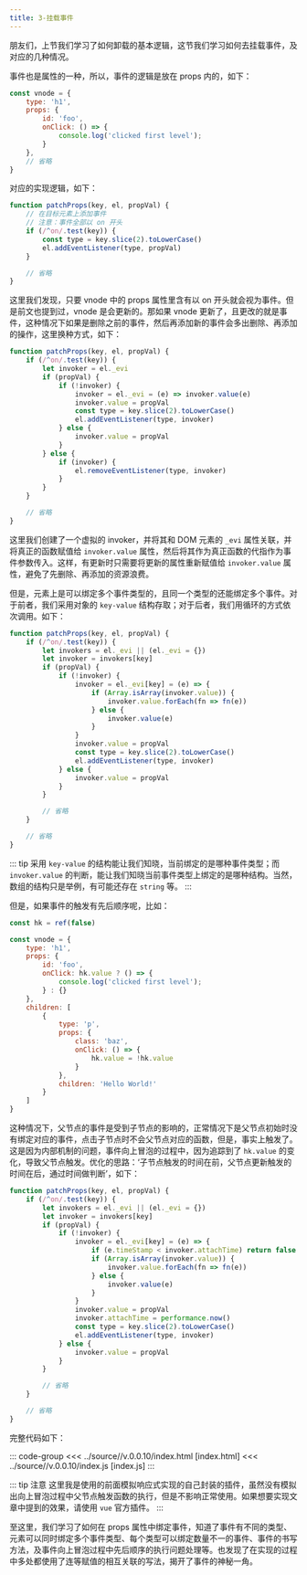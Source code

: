 ```yaml
---
title: 3-挂载事件
---
```


朋友们，上节我们学习了如何卸载的基本逻辑，这节我们学习如何去挂载事件，及对应的几种情况。

事件也是属性的一种，所以，事件的逻辑是放在 props 内的，如下：

```js
const vnode = {
    type: 'h1',
    props: {
        id: 'foo',
        onClick: () => {
            console.log('clicked first level');
        }
    },
    // 省略
}
```

对应的实现逻辑，如下：

```js
function patchProps(key, el, propVal) {
    // 在目标元素上添加事件
    // 注意：事件全部以 on 开头
    if (/^on/.test(key)) {
        const type = key.slice(2).toLowerCase()
        el.addEventListener(type, propVal)
    }

    // 省略
}
```

这里我们发现，只要 vnode 中的 props 属性里含有以 on 开头就会视为事件。但是前文也提到过，vnode 是会更新的。那如果 vnode 更新了，且更改的就是事件，这种情况下如果是删除之前的事件，然后再添加新的事件会多出删除、再添加的操作，这里换种方式，如下：

```js
function patchProps(key, el, propVal) {
    if (/^on/.test(key)) {
        let invoker = el._evi
        if (propVal) {
            if (!invoker) {
                invoker = el._evi = (e) => invoker.value(e)
                invoker.value = propVal
                const type = key.slice(2).toLowerCase()
                el.addEventListener(type, invoker)
            } else {
                invoker.value = propVal
            }
        } else {
            if (invoker) {
                el.removeEventListener(type, invoker)
            }
        }
    }

    // 省略
}
```

这里我们创建了一个虚拟的 invoker，并将其和 DOM 元素的 ```_evi``` 属性关联，并将真正的函数赋值给 ```invoker.value``` 属性，然后将其作为真正函数的代指作为事件参数传入。这样，有更新时只需要将更新的属性重新赋值给 ```invoker.value``` 属性，避免了先删除、再添加的资源浪费。

但是，元素上是可以绑定多个事件类型的，且同一个类型的还能绑定多个事件。对于前者，我们采用对象的 ```key-value``` 结构存取；对于后者，我们用循环的方式依次调用。如下：

```js
function patchProps(key, el, propVal) {
    if (/^on/.test(key)) {
        let invokers = el._evi || (el._evi = {})
        let invoker = invokers[key]
        if (propVal) {
            if (!invoker) {
                invoker = el._evi[key] = (e) => {
                    if (Array.isArray(invoker.value)) {
                        invoker.value.forEach(fn => fn(e))
                    } else {
                        invoker.value(e)
                    }
                }
                invoker.value = propVal
                const type = key.slice(2).toLowerCase()
                el.addEventListener(type, invoker)
            } else {
                invoker.value = propVal
            }
        }

        // 省略
    }

    // 省略
}
```

::: tip
采用 ```key-value``` 的结构能让我们知晓，当前绑定的是哪种事件类型；而 ```invoker.value``` 的判断，能让我们知晓当前事件类型上绑定的是哪种结构。当然，数组的结构只是举例，有可能还存在 ```string``` 等。
:::

但是，如果事件的触发有先后顺序呢，比如：

```js
const hk = ref(false)

const vnode = {
    type: 'h1',
    props: {
        id: 'foo',
        onClick: hk.value ? () => {
            console.log('clicked first level');
        } : {}
    },
    children: [
        {
            type: 'p',
            props: {
                class: 'baz',
                onClick: () => {
                    hk.value = !hk.value
                }
            },
            children: 'Hello World!'
        }
    ]
}
```

这种情况下，父节点的事件是受到子节点的影响的，正常情况下是父节点初始时没有绑定对应的事件，点击子节点时不会父节点对应的函数，但是，事实上触发了。这是因为内部机制的问题，事件向上冒泡的过程中，因为追踪到了 ```hk.value``` 的变化，导致父节点触发。优化的思路：‘子节点触发的时间在前，父节点更新触发的时间在后，通过时间做判断’，如下：

```js
function patchProps(key, el, propVal) {
    if (/^on/.test(key)) {
        let invokers = el._evi || (el._evi = {})
        let invoker = invokers[key]
        if (propVal) {
            if (!invoker) {
                invoker = el._evi[key] = (e) => {
                    if (e.timeStamp < invoker.attachTime) return false
                    if (Array.isArray(invoker.value)) {
                        invoker.value.forEach(fn => fn(e))
                    } else {
                        invoker.value(e)
                    }
                }
                invoker.value = propVal
                invoker.attachTime = performance.now()
                const type = key.slice(2).toLowerCase()
                el.addEventListener(type, invoker)
            } else {
                invoker.value = propVal
            }
        }

        // 省略
    }

    // 省略
}
```

完整代码如下：

::: code-group
<<< ../source//v.0.0.10/index.html [index.html]
<<< ../source//v.0.0.10/index.js [index.js]
:::

::: tip 注意
这里我是使用的前面模拟响应式实现的自己封装的插件，虽然没有模拟出向上冒泡过程中父节点触发函数的执行，但是不影响正常使用。如果想要实现文章中提到的效果，请使用 ```vue``` 官方插件。
:::

至这里，我们学习了如何在 props 属性中绑定事件，知道了事件有不同的类型、元素可以同时绑定多个事件类型、每个类型可以绑定数量不一的事件、事件的书写方法，及事件向上冒泡过程中先后顺序的执行问题处理等。也发现了在实现的过程中多处都使用了连等赋值的相互关联的写法，揭开了事件的神秘一角。